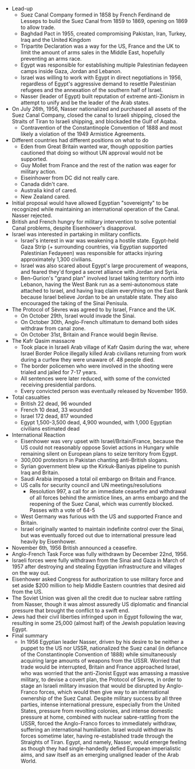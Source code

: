 - Lead-up
	- Suez Canal Company formed in 1858 by French Ferdinand de Lesseps to build the Suez Canal from 1859 to 1869, opening on 1869 to allow trade.
	- Baghdad Pact in 1955, created compromising Pakistan, Iran, Turkey, Iraq and the United Kingdom
	- Tripartite Declaration was a way for the US, France and the UK to limit the amount of arms sales in the Middle East, hopefully preventing an arms race.
	- Egypt was responsible for establishing multiple Palestinian fedayeen camps inside Gaza, Jordan and Lebanon.
	- Israel was willing to work with Egypt in direct negotiations in 1956, regardless of Egypt's aggressive demand to resettle Palestinian refugees and the annexation of the southern half of Israel.
	- Nasser (leader of Egypt) built reputation of extreme anti-Zionism in attempt to unify and be the leader of the Arab states.
- On July 26th, 1956, Nasser nationalized and purchased all assets of the Suez Canal Company, closed the canal to Israeli shipping, closed the Straits of Tiran to Israeli shipping, and blockaded the Gulf of Aqaba.
	- Contravention of the Constantinople Convention of 1888 and most likely a violation of the 1949 Armistice Agreements.
- Different countries had different positions on what to do
	- Eden from Great Britain wanted war, though opposition parties cautioned that doing so without UN approval would not be supported.
	- Guy Mollet from France and the rest of the nation was eager for military action.
	- Eiseinhower from DC did not really care.
	- Canada didn't care.
	- Australia kind of cared.
	- New Zealand cared.
- Initial proposal would have allowed Egyptian "sovereignty" to be recognized while maintaining an international operation of the Canal. Nasser rejected.
- British and French hungry for military intervention to solve potential Canal problems, despite Eisenhower's disapproval.
- Israel was interested in partaking in military conflicts.
	- Israel's interest in war was weakening a hostile state. Egypt-held Gaza Strip (+ surrounding countries, via Egyptian supported Palestinian Fedayeen) was responsible for attacks injuring approximately 1,300 civilians.
	- Israel was also scared about Egypt's large procurement of weapons, and feared they'd forged a secret alliance with Jordan and Syria.
	- Ben-Gurion's "grand plan" involved Israel taking territory north into Lebanon, having the West Bank run as a semi-autonomous state attached to Israel, and having Iraq claim everything on the East Bank because Israel believe Jordan to be an unstable state. They also encouraged the taking of the Sinai Penisula.
- The Protocol of Sèvres was agreed to by Israel, France and the UK.
	- On October 29th, Israel would invade the Sinai.
	- On October 30th, Anglo-French ultimatum to demand both sides withdraw from canal zone.
	- On October 31st, Britain and France would begin Revise.
- The Kafr Qasim massacre
	- Took place in Israeli Arab village of Kafr Qasim during the war, where Israel Border Police illegally killed Arab civilians returning from work during a curfew they were unaware of. 48 people died.
	- The border policemen who were involved in the shooting were trialed and jailed for 7-17 years.
	- All sentences were later reduced, with some of the convicted receiving presidential pardons.
	- Every convicted person was eventually released by November 1959.
- Total casualties
	- British 22 dead, 96 wounded
	- French 10 dead, 33 wounded
	- Israel 172 dead, 817 wounded
	- Egypt 1,500-3,500 dead, 4,900 wounded, with 1,000 Egyptian civilians estimated dead
- International Reaction
	- Eisenhower was very upset with Israel/Britain/France, because the US could not reasonably oppose Soviet actions in Hungary while remaining silent on European plans to seize territory from Egypt.
	- 300,000 protestors in Pakistan chanting anti-British slogans.
	- Syrian government blew up the Kirkuk-Baniyas pipeline to punish Iraq and Britain.
	- Saudi Arabia imposed a total oil embargo on Britain and France.
	- US calls for security council and UN meetings/resolutions
		- Resolution 997, a call for an immediate ceasefire and withdrawal of all forces behind the armistice lines, an arms embargo and the reopening of the Suez Canal, which was currently blocked. Passes with a vote of 64-5
	- West Germany was furious with the US and supported France and Britain.
	- Israel originally wanted to maintain indefinite control over the Sinai, but was eventually forced out due to international pressure lead heavily by Eisenhower.
- November 6th, 1956 British announced a ceasefire.
- Anglo-French Task Force was fully withdrawn by December 22nd, 1956.
- Israeli forces were fully withdrawn from the Sinai and Gaza in March of 1957 after destroying and stealing Egyptian infrastructure and villages on the way out.
- Eisenhower asked Congress for authorization to use military force and set aside $200 million to help Middle Eastern countries that desired aid from the US.
- The Soviet Union was given all the credit due to nuclear sabre rattling from Nasser, though it was almost assuredly US diplomatic and financial pressure that brought the conflict to a swift end.
- Jews had their civil liberties infringed upon in Egypt following the war, resulting in some 25,000 (almost half) of the Jewish population leaving Egypt.
- Final summary
	- In 1956 Egyptian leader Nasser, driven by his desire to be neither a puppet to the US nor USSR, nationalized the Suez canal (in defiance of the Constantinople Convention of 1888) while simultaneously acquiring large amounts of weapons from the USSR. Worried that trade would be interrupted, Britain and France approached Israel, who was worried that the anti-Zionist Egypt was amassing a massive military, to devise a covert plan, the Protocol of Sèvres, in order to stage an Israeli military invasion that would be disrupted by Anglo-Franco forces, which would then give way to an international ownership of the Suez Canal. Despite military success by all three parties, intense international pressure, especially from the United States, pressure from revolting colonies, and intense domestic pressure at home, combined with nuclear sabre-rattling from the USSR, forced the Anglo-Franco forces to immediately withdraw, suffering an international humiliation. Israel would withdraw its forces sometime later, having re-established trade through the Straights of Tiran. Egypt, and namely, Nasser, would emerge feeling as though they had single-handedly defied European imperialistic aims, and saw itself as an emerging unaligned leader of the Arab World.